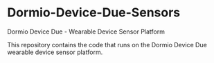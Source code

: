 # Dormio-Device-Due-Sensors
Dormio Device Due - Wearable Device Sensor Platform

This repository contains the code that runs on the Dormio Device Due wearable device sensor platform.
